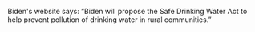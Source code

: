 Biden's website says: “Biden will propose the Safe Drinking Water Act to help prevent pollution of drinking water in rural communities.”
